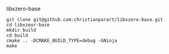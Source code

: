 libxzero-base

```!sh
git clone git@github.com:christianparart/libxzero-base.git
cd libxzeor-base
mkdir build
cd build
cmake .. -DCMAKE_BUILD_TYPE=debug -GNinja
make
```
